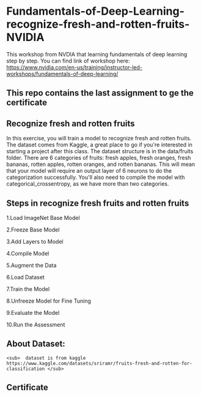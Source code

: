 # Fundamentals-of-Deep-Learning-recognize-fresh-and-rotten-fruits-NVIDIA
This workshop from NVDIA that learning fundamentals of deep learning step by step.
You can find link of workshop here:
https://www.nvidia.com/en-us/training/instructor-led-workshops/fundamentals-of-deep-learning/
## This repo contains the last assignment to ge the certificate
## Recognize fresh and rotten fruits
In this exercise, you will train a model to recognize fresh and rotten fruits. The dataset comes from Kaggle, a great place to go if you're interested in starting a project after this class. The dataset structure is in the data/fruits folder. There are 6 categories of fruits: fresh apples, fresh oranges, fresh bananas, rotten apples, rotten oranges, and rotten bananas. This will mean that your model will require an output layer of 6 neurons to do the categorization successfully. You'll also need to compile the model with categorical_crossentropy, as we have more than two categories.

## Steps in recognize fresh fruits and rotten fruits
1.Load ImageNet Base Model

2.Freeze Base Model

3.Add Layers to Model

4.Compile Model

5.Augment the Data

6.Load Dataset

7.Train the Model

8.Unfreeze Model for Fine Tuning

9.Evaluate the Model

10.Run the Assessment

## About Dataset:
	<sub>  dataset is from kaggle https://www.kaggle.com/datasets/sriramr/fruits-fresh-and-rotten-for-classification </sub>

## Certificate


